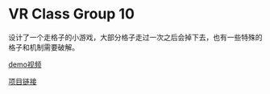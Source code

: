 # VR Class Group 10

设计了一个走格子的小游戏，大部分格子走过一次之后会掉下去，也有一些特殊的格子和机制需要破解。


[demo视频](https://pan.baidu.com/s/1Ey8uEZ8ScMZuFjcamYLPyg?pwd=35mv)

[项目链接](https://pan.baidu.com/s/1p1QgvJ2VxeJm3qwIGEJRWw?pwd=4z07)


